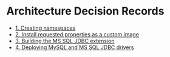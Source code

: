 # Architecture Decision Records

* [1. Creating namespaces](0001-creating-namespaces.md)
* [2. Install requested properties as a custom image](0002-install-requested-properties-as-a-custom-image.md)
* [3. Building the MS SQL JDBC extension](0003-building-the-ms-sql-jdbc-extension.md)
* [4. Deploying MySQL and MS SQL JDBC drivers](./0004-deploying-mysql-and-ms-sql-jdbc-drivers.md)
